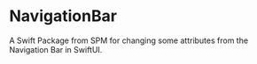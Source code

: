 # NavigationBar

A Swift Package from SPM for changing some attributes from the Navigation Bar in SwiftUI.
